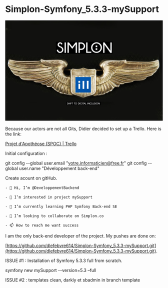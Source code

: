 # Simplon-Symfony_5.3.3-mySupport

![](image/README/1626104800921.png)

Because our actors are not all Gits, Didier decided to set up a Trello. Here is the link: 

[Projet d&#39;Apothéose (SPOC) | Trello](https://trello.com/b/56nBR4Av/projet-dapoth%C3%A9ose-spoc)

Initial configuration :

git config --global user.email "votre.informaticien@free.fr"
git config --global user.name "Développement back-end"

Create acount on gitHub.

```
- 👋 Hi, I’m @DeveloppementBackend
```

```
- 👀 I’m interested in project mySupport
```

```
- 🌱 I’m currently learning PHP Symfony Back-end SE
```

```
- 💞️ I’m looking to collaborate on Simplon.co
```

```
- 📫 How to reach me want success
```

I am the only back-end developer of the project. My pushes are done on: 

[https://github.com/dlefebvre614/Simplon-Symfony_5.3.3-mySupport.git](https://github.com/dlefebvre614/Simplon-Symfony_5.3.3-mySupport.git).

ISSUE #1 : Installation of Symfony 5.3.3 full from scratch.

symfony new mySupport --version=5.3 –full

ISSUE #2 : templates clean, darkly et sbadmin in branch template
